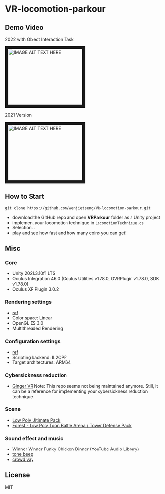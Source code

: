 # VR-locomotion-parkour

## Demo Video

2022 with Object Interaction Task

<a href="http://www.youtube.com/watch?feature=player_embedded&v=ZVDoHTefdR0
" target="_blank"><img src="http://img.youtube.com/vi/ZVDoHTefdR0/0.jpg" 
alt="IMAGE ALT TEXT HERE" width="240" height="180" border="10" /></a>


2021 Version

<a href="http://www.youtube.com/watch?feature=player_embedded&v=5s-vTwTFc7U
" target="_blank"><img src="http://img.youtube.com/vi/5s-vTwTFc7U/0.jpg" 
alt="IMAGE ALT TEXT HERE" width="240" height="180" border="10" /></a>

## How to Start

```{bash}
git clone https://github.com/wenjietseng/VR-locomotion-parkour.git
```

- download the GitHub repo and open __VRParkour__ folder as a Unity project
- implement your locomotion technique in `LocomotionTechnique.cs`
- Selection...
- play and see how fast and how many coins you can get!

## Misc

### Core

- Unity 2021.3.10f1 LTS
- Oculus Integration 46.0 (Oculus Utilities v1.78.0, OVRPlugin v1.78.0, SDK v1.78.0)
- Oculus XR Plugin 3.0.2

### Rendering settings

- [ref](https://developer.oculus.com/documentation/unity/unity-conf-settings/#rendering-settings)
- Color space: Linear
- OpenGL ES 3.0
- Multithreaded Rendering

### Configuration settings

- [ref](https://developer.oculus.com/documentation/unity/unity-conf-settings/#configuration-settings)
- Scripting backend: IL2CPP
- Target architectures: ARM64

### Cybersickness reduction

- [Ginger VR](https://github.com/angsamuel/GingerVR) Note: This repo seems not being maintained anymore. Still, it can be a reference for implementing your cybersickness reduction technique.

### Scene

- [Low Poly Ultimate Pack](https://assetstore.unity.com/packages/3d/props/low-poly-ultimate-pack-54733)
- [Forest - Low Poly Toon Battle Arena / Tower Defense Pack](https://assetstore.unity.com/packages/3d/environments/forest-low-poly-toon-battle-arena-tower-defense-pack-100080)

### Sound effect and music

- Winner Winner Funky Chicken Dinner (YouTube Audio Library)
- [tone beep](https://freesound.org/people/pan14/sounds/263133/)
- [crowd yay](https://freesound.org/people/mlteenie/sounds/169233/)

## License

MIT
